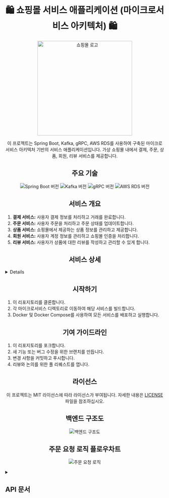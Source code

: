 <!-- 헤더 -->
<h1 align="center">🛍️ 쇼핑몰 서비스 애플리케이션 (마이크로서비스 아키텍처) 🛍️</h1>
<p align="center">
  <img src="https://github.com/ooANAoo/Spring-Cart-Microservice-E-Commerce-Platform/assets/43637355/4a8710be-256c-4fa9-9a64-0f281c3b998e" alt="쇼핑몰 로고" width="300" height="300">

</p>
<p align="center">이 프로젝트는 Spring Boot, Kafka, gRPC, AWS RDS를 사용하여 구축된 마이크로서비스 아키텍처 기반의 서비스 애플리케이션입니다. 가상 쇼핑몰 내에서 결제, 주문, 상품, 회원, 리뷰 서비스를 제공합니다.</p>

<!-- 주요 기술 -->
<h2 align="center">주요 기술</h2>
<p align="center">
  <img src="https://img.shields.io/badge/Spring%20Boot-3.2.5-green" alt="Spring Boot 버전">
  <img src="https://img.shields.io/badge/Kafka-2.8.0-red" alt="Kafka 버전">
  <img src="https://img.shields.io/badge/gRPC-1.39.0-blue" alt="gRPC 버전">
  <img src="https://img.shields.io/badge/AWS%20RDS-Latest-orange" alt="AWS RDS 버전">
</p>

<!-- 서비스 개요 -->
<h2 align="center">서비스 개요</h2>
<ol>
  <li><strong>결제 서비스:</strong> 사용자 결제 정보를 처리하고 거래를 완료합니다.</li>
  <li><strong>주문 서비스:</strong> 사용자 주문을 처리하고 주문 상태를 업데이트합니다.</li>
  <li><strong>상품 서비스:</strong> 쇼핑몰에서 제공하는 상품 정보를 관리하고 제공합니다.</li>
  <li><strong>회원 서비스:</strong> 사용자 계정 정보를 관리하고 쇼핑몰 인증을 처리합니다.</li>
  <li><strong>리뷰 서비스:</strong> 사용자가 상품에 대한 리뷰를 작성하고 관리할 수 있게 합니다.</li>
</ol>
<h2 align="center">서비스 상세</h2>
<details style="margin-bottom: 15px;">
<ol>
    <li>
        <span class="toggle-button" onclick="toggleContent('payment-service')"><strong>결제 서비스:</strong></span>
        <div id="payment-service" class="toggle-content">
            <p><strong>기능:</strong> 사용자 결제 정보를 안전하게 처리하고 거래를 완료합니다.</p>
            <p><strong>주요 기능:</strong></p>
            <ul>
                <li>다양한 결제 수단 지원 (신용카드, 은행 송금, 모바일 결제 등)</li>
                <li>결제 보안 강화 (SSL 인증, 2단계 인증 등)</li>
                <li>결제 실패 시 알림 및 재시도 기능</li>
                <li>결제 내역 조회 및 영수증 발급</li>
            </ul>
            <p><strong>기술 스택:</strong></p>
            <ul>
                <li><strong>gRPC:</strong> 결제 서비스와 다른 마이크로서비스 간의 통신에 사용됩니다. 빠르고 효율적인 데이터 전송을 보장합니다.</li>
                <li><strong>Kafka:</strong> 결제 이벤트를 실시간으로 처리하고 분석을 위해 메시지 큐에 전송합니다.</li>
            </ul>
        </div>
    </li>
    <li>
        <span class="toggle-button" onclick="toggleContent('order-service')"><strong>주문 서비스:</strong></span>
        <div id="order-service" class="toggle-content">
            <p><strong>기능:</strong> 사용자 주문을 처리하고 주문 상태를 실시간으로 업데이트합니다.</p>
            <p><strong>주요 기능:</strong></p>
            <ul>
                <li>주문 생성 및 확인</li>
                <li>주문 상태 추적 (주문 접수, 처리 중, 처리 실패, 주문 완료)</li>
                <li>주문 변경 및 취소 기능</li>
                <li>주문 내역 조회 및 관리</li>
            </ul>
            <p><strong>기술 스택:</strong></p>
            <ul>
                <li><strong>gRPC:</strong> 주문 서비스와 다른 서비스 간의 효율적인 통신을 지원합니다.</li>
                <li><strong>Kafka:</strong> 주문 생성 및 상태 업데이트 이벤트를 처리하고 관련 서비스에 전달합니다.</li>
            </ul>
        </div>
    </li>
 <li>
    <span class="toggle-button" onclick="toggleContent('product-service')"><strong>상품 서비스:</strong></span>
    <div id="product-service" class="toggle-content">
        <p><strong>기능:</strong> 쇼핑몰에서 제공하는 상품 정보를 관리하고 제공합니다.</p>
        <p><strong>주요 기능:</strong></p>
        <ul>
            <li>상품 등록, 수정 및 삭제</li>
            <li>상품 상세 정보 제공 (설명, 가격, 재고 상태 등)</li>
            <li>상품 검색 및 필터 기능</li>
            <li>상품 카테고리 및 태그 관리</li>
        </ul>
        <p><strong>기술 스택:</strong></p>
        <ul>
            <li><strong>gRPC:</strong> 상품 정보 요청 및 관리 서비스를 다른 서비스와 통합합니다.</li>
            <li><strong>KafkaStream:</strong> 상품 정보 변경 이벤트를 브로드캐스트하여 다른 서비스들이 최신 정보를 유지할 수 있도록 합니다.</li>
        </ul>
        <p><strong>연동 서비스:</strong></p>
        <p>상품 서비스는 다음과 같은 다른 서비스들과 연동되어 동작합니다:</p>
        <ul>
            <li><strong>Member 서비스:</strong> gRPC를 통해 아이템 ID를 반환합니다.</li>
            <li><strong>Order 서비스:</strong> 결제 서비스와 상품 서비스에 주문 토픽을 보내면, 상품 서비스는 이를 받아 재고 여부를 확인합니다. 재고가 있으면 주문 상태를 '참'으로 변경하여 스톡 토픽에 정보를 실어 오더 서비스에 보냅니다.</li>
        </ul>
        <p>오더 서비스는 상품 서비스에서 받은 스톡 토픽과 결제 서비스에서 받은 페이먼트 토픽을 KafkaStream으로 받아, 둘 다 '참'일 경우 주문을 완료 처리하고, 하나라도 '거짓'일 경우 롤백 처리를 합니다.</p>
    </div>
</li>
        <span class="toggle-button" onclick="toggleContent('member-service')"><strong>회원 서비스:</strong></span>
        <div id="member-service" class="toggle-content">
            <p><strong>기능:</strong> 사용자 계정 정보를 관리하고 쇼핑몰 인증을 처리합니다.</p>
            <p><strong>주요 기능:</strong></p>
            <ul>
                <li>회원 가입 및 로그인</li>
                <li>회원 정보 수정</li>
                <li>비밀번호 변경</li>
                <li>Access Token 재발급</li>
            </ul>
            <p><strong>기술 스택:</strong></p>
            <ul>
                <li><strong>gRPC:</strong> 회원 서비스와 다른 서비스 간의 통신을 최적화합니다.</li>
            </ul>
        </div>
    </li>
    <li>
        <span class="toggle-button" onclick="toggleContent('review-service')"><strong>리뷰 서비스:</strong></span>
        <div id="review-service" class="toggle-content">
            <p><strong>기능:</strong> 사용자가 상품에 대한 리뷰를 작성하고 관리할 수 있게 합니다.</p>
            <p><strong>주요 기능:</strong></p>
            <ul>
                <li>리뷰 작성 및 수정</li>
                <li>리뷰 조회 및 필터링</li>
                <li>리뷰 통계 제공 (평균 평점, 리뷰 수 등)</li>
            </ul>
            <p><strong>기술 스택:</strong></p>
            <ul>
                <li><strong>gRPC:</strong> 리뷰 데이터의 실시간 처리를 위해 다른 서비스와 통신합니다.</li>
            </ul>
        </div>
    </li>
</ol>
</details>

<!-- 시작하기 -->
<h2 align="center">시작하기</h2>
<ol>
  <li>이 리포지토리를 클론합니다.</li>
  <li>각 마이크로서비스 디렉토리로 이동하여 해당 서비스를 빌드합니다.</li>
  <li>Docker 및 Docker Compose를 사용하여 모든 서비스를 배포하고 실행합니다.</li>
</ol>

<!-- 기여 가이드라인 -->
<h2 align="center">기여 가이드라인</h2>
<ol>
  <li>이 리포지토리를 포크합니다.</li>
  <li>새 기능 또는 버그 수정을 위한 브랜치를 만듭니다.</li>
  <li>변경 사항을 커밋하고 푸시합니다.</li>
  <li>리뷰와 논의를 위한 풀 리퀘스트를 엽니다.</li>
</ol>

<!-- 라이선스 -->
<h2 align="center">라이선스</h2>
<p align="center">이 프로젝트는 MIT 라이선스에 따라 라이선스가 부여됩니다. 자세한 내용은 <a href="LICENSE">LICENSE</a> 파일을 참조하십시오.</p>

<!-- 백엔드 구조도 -->
<h2 align="center">백엔드 구조도</h2>
<p align="center">
    <img src="https://github.com/ooANAoo/Spring-Cart-Microservice-E-Commerce-Platform/assets/43637355/0a75c7cc-9d39-4333-a8bc-c24ad2d21d80" alt="백엔드 구조도">
</p>


<!-- 주문 요청 로직 플로우차트 -->
<h2 align="center">주문 요청 로직 플로우차트</h2>
<p align="center">
 <img src="https://github.com/ooANAoo/Spring-Cart-Microservice-E-Commerce-Platform/assets/43637355/f0f95e93-d774-42c7-8460-b3b997432958" alt="주문 요청 로직">
</p>

<!-- API 문서 -->
<!-- 헤더 -->
<!-- 헤더 -->

<details style="margin-bottom: 15px;">
   <summary><h2>API 문서</h2></summary>
  <p align="center">이 문서는 쇼핑몰 서비스 애플리케이션의 API 엔드포인트와 그 사용 방법에 대해 설명합니다.</p>
<!-- 아이템 리소스 -->
<details style="margin-bottom: 15px;">
  <summary><h2>아이템 리소스를 다루는 API</h2></summary>
  <ul>
    <li><strong>모든 아이템 정보를 가져옴:</strong> <code>GET /items</code></li>
    <li><strong>특정 아이템 정보를 가져옴:</strong> <code>GET /items/?item-name</code> (Like)</li>
    <li><strong>카테고리별, 특정 아이템 정보를 가져옴:</strong> <code>GET /items/{item-name,category}</code></li>
    <li><strong>카테고리별, 최소 가격, 특정 아이템 정보를 가져옴:</strong> <code>GET /items/{item-name,category,min-price}</code></li>
    <li><strong>카테고리별, 최소 최대 가격, 특정 아이템 정보를 가져옴:</strong> <code>GET /items/{item-name, category, min-price, max-price}</code></li>
    <li><strong>특정 아이템 정보를 생성함:</strong> <code>POST /items/{item}</code></li>
    <li><strong>아이템 리스트 정보를 생성함:</strong> <code>POST /items/{List&lt;item&gt;}</code></li>
    <li><strong>특정 아이템 정보를 수정함:</strong> <code>PUT /items/{item}</code></li>
    <li><strong>특정 아이템 정보를 부분 수정함:</strong> <code>PATCH /items/{item}</code></li>
    <li><strong>특정 아이템 정보를 삭제함:</strong> <code>DELETE /items/{item-id}</code></li>
  </ul>
</details>

<!-- 주문 리소스 -->
<details style="margin-bottom: 15px;">
  <summary><h2>주문 리소스를 다루는 API</h2></summary>
  <ul>
    <li><strong>모든 주문 정보를 가져옴:</strong> <code>GET /orders</code></li>
    <li><strong>특정 고객의 주문 정보를 가져옴:</strong> <code>GET /orders/?z{Authorization(Bearer)}</code></li>
    <li><strong>특정 고객의 특정 아이템 주문 정보를 가져옴:</strong> <code>GET /orders/?{member-id,item-id} {Authorization(Bearer)}</code></li>
    <li><strong>물품 한개 주문의 주문 정보를 생성함:</strong> <code>POST /orders/{item}</code></li>
    <li><strong>물품 여러 개 주문의 주문 정보를 생성함:</strong> <code>POST /orders/{&lt;List&gt;items}</code></li>
    <li><strong>물품 한개 주문의 주문 정보를 전부 수정함:</strong> <code>PUT /orders/{item}</code></li>
    <li><strong>물품 한개 주문의 주문 정보를 부분 수정함:</strong> <code>PATCH /orders/{item}</code></li>
    <li><strong>물품 한개 주문의 주문 정보를 삭제함:</strong> <code>DELETE /orders/?item-id</code></li>
  </ul>
</details>

<!-- 리뷰 리소스 -->
<details style="margin-bottom: 15px;">
  <summary><h2>리뷰 리소스를 다루는 API</h2></summary>
  <ul>
    <li><strong>모든 리뷰 정보를 가져옴:</strong> <code>GET /reviews</code></li>
    <li><strong>특정 아이템의 리뷰 정보를 가져옴:</strong> <code>GET /reviews/?item-id</code></li>
    <li><strong>특정 유저의 리뷰 정보를 가져옴:</strong> <code>GET /reviews/?member-id</code></li>
    <li><strong>특정 리뷰를 삭제함:</strong> <code>DELETE /reviews/?review-id</code></li>
    <li><strong>특정 리뷰를 전부 수정함:</strong> <code>PUT /reviews/{review}</code></li>
    <li><strong>특정 리뷰를 부분 수정함:</strong> <code>PATCH /reviews/{review}</code></li>
  </ul>
</details>

<!-- 유저 리소스 -->
<details style="margin-bottom: 15px;">
  <summary><h2>유저 리소스를 다루는 API (/api)</h2></summary>
  <ul>
    <li><strong>모든 유저 정보를 가져옴:</strong> <code>GET /members</code></li>
    <li><strong>특정 유저의 정보를 가져옴:</strong></li>
    <ul>
      <li><code>GET /members/id/{member-id}</code></li>
      <li><code>GET /members/email/{email}</code></li>
    </ul>
    <li><strong>특정 유저의 구매자/판매자 상세정보 가져오기:</strong></li>
    <ul>
      <li><code>GET /members/customer-detail/email/{email}</code></li>
      <li><code>GET /members/seller-detail/email/{email}</code></li>
    </ul>
    <li><strong>특정 유저정보를 생성함:</strong> <code>POST /members/{member}</code></li>
    <li><strong>특정 유저정보를 전부 수정함:</strong> <code>PUT /members/{member}</code></li>
    <li><strong>특정 유저정보를 부분 수정함:</strong> <code>PATCH /members/{member}</code></li>
    <li><strong>특정 유저정보를 삭제함:</strong> <code>DELETE /members/?member-id</code></li>
  </ul>
</details>

<!-- 인증 및 인가 -->
<details style="margin-bottom: 15px;">
  <summary><h2>인증 및 인가</h2></summary>
  <ul>
    <li><strong>유저 등록:</strong> <code>POST /api/auth/register/{name,email,password,role}</code></li>
    <li><strong>로그인:</strong> <code>POST /api/auth/authenticate/{email,password}</code></li>
    <li><strong>엑세스 토큰 재발급:</strong> <code>POST /api/auth/access-token/{Authorization(Bearer)}</code></li>
  </ul>
</details>

<!-- 비밀번호 변경 -->
<details style="margin-bottom: 15px;">
  <summary><h2>비밀번호 변경</h2></summary>
  <ul>
    <li><strong>비밀번호 변경:</strong> <code>PATCH /api/change-password/{currentPassword,newPassword,confirmationPassword} {Authorization(Bearer)}</code></li>
  </ul>
</details>

<!-- 구매자 상세정보 -->
<details style="margin-bottom: 15px;">
  <summary><h2>구매자 상세정보</h2></summary>
  <ul>
    <li><strong>구매자 상세정보 생성:</strong> <code>POST /api/customers/customer-detail/{age,gender,address} {Authorization(Bearer)}</code></li>
    <li><strong>구매자 상세정보 업데이트:</strong> <code>PATCH /api/customers/customer-detail/{age,gender,address} {Authorization(Bearer)}</code></li>
  </ul>
</details>

<!-- 판매자 상세정보 -->
<details style="margin-bottom: 15px;">
  <summary><h2>판매자 상세정보</h2></summary>
  <ul>
    <li><strong>판매자 상세정보 생성:</strong> <code>POST /api/sellers/seller-detail/{licence,address,domain,age} {Authorization(Bearer)}</code></li>
    <li><strong>판매자 상세정보 업데이트:</strong> <code>PATCH /api/sellers/seller-detail/{licence,address,domain,age} {Authorization(Bearer)}</code></li>
  </ul>
</details>
</details>
